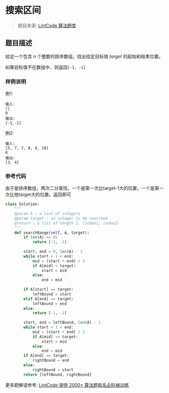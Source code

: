 # 搜索区间
 > 题目来源: [LintCode 算法题库](https://www.lintcode.com/problem/search-for-a-range/?utm_source=sc-github-wzz)
 ## 题目描述
 给定一个包含 *n* 个整数的排序数组，找出给定目标值 *target* 的起始和结束位置。

如果目标值不在数组中，则返回`[-1, -1]`
 ### 样例说明
 例1:
```
输入:
[]
9
输出:
[-1,-1]

```

例2:
```
输入:
[5, 7, 7, 8, 8, 10]
8
输出:
[3, 4]
```

 ### 参考代码
 由于是排序数组，两次二分查找，一个是第一次比target-1大的位置，一个是第一次比他target大的位置。返回即可
```python
class Solution:
    """
    @param A : a list of integers
    @param target : an integer to be searched
    @return : a list of length 2, [index1, index2]
    """
    def searchRange(self, A, target):
        if len(A) == 0:
            return [-1, -1]
        
        start, end = 0, len(A) - 1
        while start + 1 < end:
            mid = (start + end) / 2
            if A[mid] < target:
                start = mid
            else:
                end = mid
        
        if A[start] == target:
            leftBound = start
        elif A[end] == target:
            leftBound = end
        else:
            return [-1, -1]
        
        start, end = leftBound, len(A) - 1
        while start + 1 < end:
            mid = (start + end) / 2
            if A[mid] <= target:
                start = mid
            else:
                end = mid
        if A[end] == target:
            rightBound = end
        else:
            rightBound = start
        return [leftBound, rightBound]
```
 更多题解请参考: [LintCode 提供 2000+ 算法题和名企阶梯训练](https://www.lintcode.com/problem/?utm_source=sc-github-wzz)
